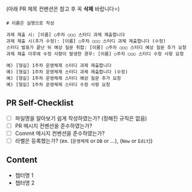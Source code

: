 (아래 PR 제목 컨벤션은 참고 후 꼭 **삭제** 바랍니다⭐)
```
# 이름은 실명으로 작성

과제 제출 시: [이름] ○주차 ○○○ 스터디 과제 제출합니다
과제 제출 시(추가 수정): [이름] ○주차 ○○○ 스터디 과제 제출합니다 (수정)
스터디 발표가 끝난 뒤 예상 질문 취합: [이름] ○주차 ○○○ 스터디 예상 질문 추가 요청
과제 제출 이후에 수정 사항이 발생한 경우: [이름] ○주차 ○○○ 스터디 수정 사항 요청

예) [형길] 1주차 운영체제 스터디 과제 제출합니다
예) [형길] 1주차 운영체제 스터디 과제 제출합니다 (수정)
예) [형길] 1주차 운영체제 스터디 예상 질문 추가 요청
예) [형길] 1주차 운영체제 스터디 수정 사항 요청
```

## PR Self-Checklist

- [ ] 파일명을 알아보기 쉽게 작성하였는가? (정해진 규칙은 없음)
- [ ] PR 메시지 컨벤션을 준수하였는가?
- [ ] Commit 메시지 컨벤션을 준수하였는가?
- [ ] 라벨은 등록했는가? (ex. (`운영체제` or `DB` or ...), (`New` or `Edit`))

## Content

- 챕터명 1
- 챕터명 2

